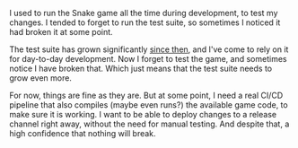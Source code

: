 I used to run the Snake game all the time during development, to test my
changes. I tended to forget to run the test suite, so sometimes I noticed it had
broken it at some point.

The test suite has grown significantly [since then](/daily/2024-07-27), and I've
come to rely on it for day-to-day development. Now I forget to test the game,
and sometimes notice I have broken that. Which just means that the test suite
needs to grow even more.

For now, things are fine as they are. But at some point, I need a real CI/CD
pipeline that also compiles (maybe even runs?) the available game code, to make
sure it is working. I want to be able to deploy changes to a release channel
right away, without the need for manual testing. And despite that, a high
confidence that nothing will break.
